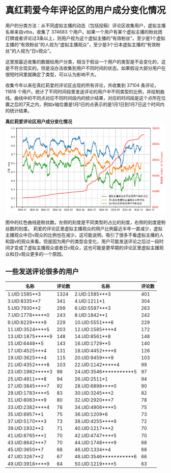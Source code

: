 # 真红莉爱今年评论区的用户成分变化情况
用户的分类方法：从不同虚拟主播的动态（包括投稿）评论区收集用户，虚拟主播名单来自vtbs，收集了 374683 个用户。如果一个用户有某个虚拟主播的粉丝团灯牌或者评论过3条以上，则用户视为这个虚拟主播的“有效粉丝”。至少是1个虚拟主播的“有效粉丝”的人视为“虚拟主播观众”，至少是3个日本虚拟主播的“有效粉丝”的人视为“日v观众”。

这里按最近收集的数据给用户分类，相当于假设一个用户的类型是不会变化的，这是不符合现实的。但是没办法收集到用户不同时间的状态。如果假设大部分用户在很短时间里就确定了类型，可以认为影响不大。

收集今年以来在真红莉爱的评论区出现的所有评论，共收集到 37104 条评论，11816 个用户。统计了不同时间段里发送评论的用户中不同类型的比例，并绘制曲线。曲线中的不同点对应不同时间段内的统计结果，对应的时间段是这个点所在位置之后的7天之内，例如x轴位置是1月1日的点表示的是1月1日到1月7日这个时间内的统计结果。

**真红莉爱评论区用户成分变化情况**
![figure score](composition.png)

图中的红色曲线是粉丝数。左侧的刻度是不同类型的占比的刻度，右侧的刻度是粉丝数的刻度。
莉爱的评论区里虚拟主播观众的用户比例最近半年一直减少，虚拟主播观众中日v观众的比例也在减少。这可能说明，吸引了很多不看虚拟主播的人和国v的观众来看。但是因为用户的类型会变化，用户可能发送评论之后过一段时间才变成了虚拟主播观众或者日v观众，这也可能是更早期的评论区里虚拟主播观众和日v观众更多的一个原因。

## 一些发送评论很多的用户
|名称|评论数|名称|评论数|
|---|---|---|---|
|1.UID:1585**3	|1324|2.UID:1585***3	|401|
|3.UID:8335**7	|341|4.UID:1211*1	|304|
|5.UID:7930**2	|299|6.UID:5597***3	|263|
|7.UID:1778*****0	|243|8.UID:1842**1	|242|
|9.UID:6229****9	|229|10.UID:5551***6	|229|
|11.UID:3524****5	|203|12.UID:1585****4	|172|
|13.UID:1875*****9	|148|14.UID:8561**8	|148|
|15.UID:6448**5	|143|16.UID:1729**5	|140|
|17.UID:4525***4	|131|18.UID:4452****8	|126|
|19.UID:3625***4	|115|20.UID:9459***9	|103|
|21.UID:4352****8	|103|22.UID:1142*****4	|99|
|23.UID:1982*****3	|98|24.UID:3546***********5	|97|
|25.UID:4911***8	|94|26.UID:2511*1	|94|
|27.UID:3845****7	|92|28.UID:6898****0	|90|
|29.UID:1783****5	|83|30.UID:3245***2	|82|
|31.UID:8063***9	|80|32.UID:2920***7	|78|
|33.UID:2382****4	|78|34.UID:4906****5	|75|
|35.UID:8957**1	|75|36.UID:1209*6	|73|
|37.UID:5170***3	|73|38.UID:4255****9	|72|
|39.UID:1932**2	|71|40.UID:1217***2	|70|
|41.UID:8765***1	|70|42.UID:4747****5	|70|
|43.UID:8642***7	|70|44.UID:1748****9	|68|
|45.UID:3650**7	|68|46.UID:1334**4	|68|
|47.UID:3267**2	|67|48.UID:3546***********6	|66|
|49.UID:3918****9	|64|50.UID:1219****5	|63|


